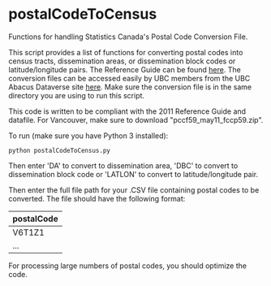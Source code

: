 # postalCodeToCensus
Functions for handling Statistics Canada's Postal Code Conversion File.

This script provides a list of functions for converting postal codes into census tracts, dissemination areas, or dissemination block codes or latitude/longitude pairs. The Reference Guide can be found [here](http://publications.gc.ca/collections/collection_2017/statcan/92-0153/92-153-g2011005-eng.pdf). The conversion files can be accessed easily by UBC members from the UBC Abacus Dataverse site [here](http://dvn.library.ubc.ca/dvn/dv/ABACUSLD/faces/study/StudyPage.xhtml;jsessionid=c0a175128c18aade128b0c0cb225?studyId=4054&tab=files). Make sure the conversion file is in the same directory you are using to run this script.

This code is written to be compliant with the 2011 Reference Guide and datafile. For Vancouver, make sure to download "pccf59_may11_fccp59.zip". 

To run (make sure you have Python 3 installed):

`python postalCodeToCensus.py`

Then enter 'DA' to convert to dissemination area, 'DBC' to convert to dissemination block code or 'LATLON' to convert to latitude/longitude pair. 

Then enter the full file path for your .CSV file containing postal codes to be converted. The file should have the following format:

| postalCode |
|---|
|V6T1Z1|
|...|

For processing large numbers of postal codes, you should optimize the code.
